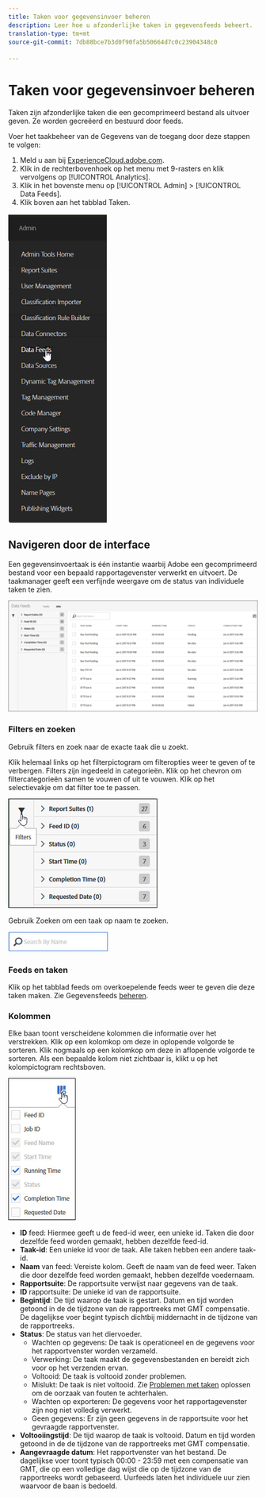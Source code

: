 ```yaml
---
title: Taken voor gegevensinvoer beheren
description: Leer hoe u afzonderlijke taken in gegevensfeeds beheert.
translation-type: tm+mt
source-git-commit: 7db88bce7b3d0f90fa5b50664d7c0c23904348c0

---
```



# Taken voor gegevensinvoer beheren

Taken zijn afzonderlijke taken die een gecomprimeerd bestand als uitvoer geven. Ze worden gecreëerd en bestuurd door feeds.

Voer het taakbeheer van de Gegevens van de toegang door deze stappen te volgen:

1. Meld u aan bij [ExperienceCloud.adobe.com](https://experiencecloud.adobe.com).
2. Klik in de rechterbovenhoek op het menu met 9-rasters en klik vervolgens op [!UICONTROL Analytics].
3. Klik in het bovenste menu op [!UICONTROL Admin] > [!UICONTROL Data Feeds].
4. Klik boven aan het tabblad Taken.

![Menu Gegevensinvoer](assets/AdminMenu.png)

## Navigeren door de interface

Een gegevensinvoertaak is één instantie waarbij Adobe een gecomprimeerd bestand voor een bepaald rapportagevenster verwerkt en uitvoert. De taakmanager geeft een verfijnde weergave om de status van individuele taken te zien.

![Taken](assets/jobs.jpg)

### Filters en zoeken

Gebruik filters en zoek naar de exacte taak die u zoekt.

Klik helemaal links op het filterpictogram om filteropties weer te geven of te verbergen. Filters zijn ingedeeld in categorieën. Klik op het chevron om filtercategorieën samen te vouwen of uit te vouwen. Klik op het selectievakje om dat filter toe te passen.

![Filter](assets/jobs-filter.jpg)

Gebruik Zoeken om een taak op naam te zoeken.

![Zoeken](assets/search.jpg)

### Feeds en taken

Klik op het tabblad feeds om overkoepelende feeds weer te geven die deze taken maken. Zie Gegevensfeeds [beheren](df-manage-feeds.md).

### Kolommen

Elke baan toont verscheidene kolommen die informatie over het verstrekken. Klik op een kolomkop om deze in oplopende volgorde te sorteren. Klik nogmaals op een kolomkop om deze in aflopende volgorde te sorteren. Als een bepaalde kolom niet zichtbaar is, klikt u op het kolompictogram rechtsboven.

![Kolompictogram](assets/job-cols.jpg)

* **ID** feed: Hiermee geeft u de feed-id weer, een unieke id. Taken die door dezelfde feed worden gemaakt, hebben dezelfde feed-id.
* **Taak-id**: Een unieke id voor de taak. Alle taken hebben een andere taak-id.
* **Naam** van feed: Vereiste kolom. Geeft de naam van de feed weer. Taken die door dezelfde feed worden gemaakt, hebben dezelfde voedernaam.
* **Rapportsuite**: De rapportsuite verwijst naar gegevens van de taak.
* **ID** rapportsuite: De unieke id van de rapportsuite.
* **Begintijd**: De tijd waarop de taak is gestart. Datum en tijd worden getoond in de de tijdzone van de rapportreeks met GMT compensatie. De dagelijkse voer begint typisch dichtbij middernacht in de tijdzone van de rapportreeks.
* **Status**: De status van het diervoeder.
   * Wachten op gegevens: De taak is operationeel en de gegevens voor het rapportvenster worden verzameld.
   * Verwerking: De taak maakt de gegevensbestanden en bereidt zich voor op het verzenden ervan.
   * Voltooid: De taak is voltooid zonder problemen.
   * Mislukt: De taak is niet voltooid. Zie [Problemen met taken](jobs-troubleshooting.md) oplossen om de oorzaak van fouten te achterhalen.
   * Wachten op exporteren: De gegevens voor het rapportagevenster zijn nog niet volledig verwerkt.
   * Geen gegevens: Er zijn geen gegevens in de rapportsuite voor het gevraagde rapportvenster.
* **Voltooiingstijd**: De tijd waarop de taak is voltooid. Datum en tijd worden getoond in de de tijdzone van de rapportreeks met GMT compensatie.
* **Aangevraagde datum**: Het rapportvenster van het bestand. De dagelijkse voer toont typisch 00:00 - 23:59 met een compensatie van GMT, die op een volledige dag wijst die op de tijdzone van de rapportreeks wordt gebaseerd. Uurfeeds laten het individuele uur zien waarvoor de baan is bedoeld.

